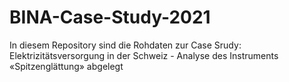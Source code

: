 # BINA-Case-Study-2021

In diesem Repository sind die Rohdaten zur Case Srudy: 
Elektrizitätsversorgung in der Schweiz - Analyse des Instruments  «Spitzenglättung» abgelegt
